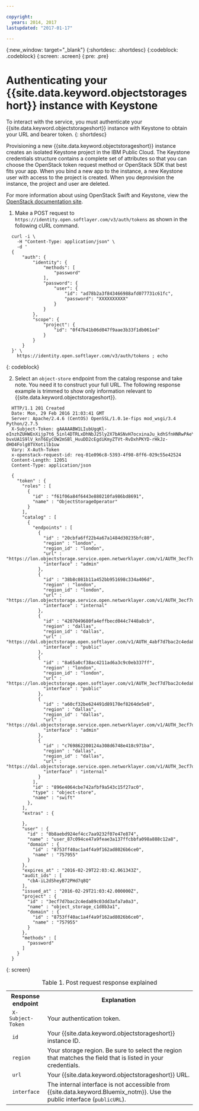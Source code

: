 ```yaml
---

copyright:
  years: 2014, 2017
lastupdated: "2017-01-17"

---
```

{:new_window: target="_blank"}
{:shortdesc: .shortdesc}
{:codeblock: .codeblock}
{:screen: .screen}
{:pre: .pre}


# Authenticating your {{site.data.keyword.objectstorageshort}} instance with Keystone

To interact with the service, you must authenticate your {{site.data.keyword.objectstorageshort}} instance with Keystone to obtain your URL and bearer token.
{: shortdesc}


Provisioning a new {{site.data.keyword.objectstorageshort}} instance creates an isolated Keystone project in the IBM Public Cloud. The Keystone credentials structure contains a complete set of attributes so that you can choose the OpenStack token request method or OpenStack SDK that best fits your app. When you bind a new app to the instance, a new Keystone user with access to the project is created. When you deprovision the instance, the project and user are deleted.

For more information about using OpenStack Swift and Keystone, view the [OpenStack documentation site](http://docs.openstack.org).

1. Make a POST request to `https://identity.open.softlayer.com/v3/auth/tokens` as shown in the following cURL command.
  ```
  	curl -i \
  	  -H "Content-Type: application/json" \
  	  -d '
  	{
  		"auth": {
  			"identity": {
  				"methods": [
  					"password"
  				],
  				"password": {
  					"user": {
  						"id": "ad78b2a3f843466988afd077731c61fc",
  						"password": "XXXXXXXXXX"
  					}
  				}
  			},
  			"scope": {
  				"project": {
  					"id": "0f47b41b06d047f9aae3b33f1db061ed"
  				}
  			}
  		}
  	}' \
  	  https://identity.open.softlayer.com/v3/auth/tokens ; echo
  ```
  {: codeblock}

2. Select an `object-store` endpoint from the catalog response and take note. You need it to construct your full URL. The following response example is trimmed to show only information relevant to {{site.data.keyword.objectstorageshort}}.

  ```
  	HTTP/1.1 201 Created
  	Date: Mon, 29 Feb 2016 21:03:41 GMT
  	Server: Apache/2.4.6 (CentOS) OpenSSL/1.0.1e-fips mod_wsgi/3.4 Python/2.7.5
  	X-Subject-Token: gAAAAABW1LIubUgqKl-eInzhZUHWEnXijp7t6_5inl4DTRLxDhNbJ25ly2X7bASNvH7ocxinaJu_kdhSfnHNRwPAeYY77Ii2Cwp02-bvxUA1S9lV_knT6EyCOW2mSBl_HuuDD2cEgdiKmyZTVt-RvDxhPKYD-rHkJz-dHO4Folg8TVXotilb1uw
  	Vary: X-Auth-Token
  	x-openstack-request-id: req-01e096c8-5393-4f98-8ff6-029c55e42524
  	Content-Length: 12051
  	Content-Type: application/json

  	{
  	  "token" : {
  	    "roles" : [
  	      {
  	        "id" : "f61f06a84f6443e880210fa986bd8691",
  	        "name" : "ObjectStorageOperator"
  	      }
  	    ],
  	    "catalog" : [
  	      {
  	        "endpoints" : [
  	          {
  	            "id" : "20cbfa6ff22b4a67a1484d30235bfc80",
  	            "region" : "london",
  	            "region_id" : "london",
  	            "url" : "https://lon.objectstorage.service.open.networklayer.com/v1/AUTH_3ecf7d7bac2c4eda89c03dd3afa7a0a3",
  	            "interface" : "admin"
  	          },
  	          {
  	            "id" : "38b8c081b11a452bb951698c334a406d",
  	            "region" : "london",
  	            "region_id" : "london",
  	            "url" : "https://lon.objectstorage.service.open.networklayer.com/v1/AUTH_3ecf7d7bac2c4eda89c03dd3afa7a0a3",
  	            "interface" : "internal"
  	          },
  	          {
  	            "id" : "4207049680fa4effbecd044c7448a8cb",
                "region" : "dallas",
                "region_id" : "dallas",
                "url" : "https://dal.objectstorage.open.softlayer.com/v1/AUTH_4abf7d7bac2c4eda89c03dd3afa7a0a3",
                "interface" : "public"
  	          },
  	          {
  	            "id" : "8a65a0cf38ac4211ad6a3c9c0eb337ff",
  	            "region" : "london",
  	            "region_id" : "london",
  	            "url" : "https://lon.objectstorage.open.softlayer.com/v1/AUTH_3ecf7d7bac2c4eda89c03dd3afa7a0a3",
  	            "interface" : "public"
  	          },
  	          {
  	            "id" : "a60cf32be624491d89170ef8264de5e8",
  	            "region" : "dallas",
  	            "region_id" : "dallas",
  	            "url" : "https://dal.objectstorage.service.open.networklayer.com/v1/AUTH_3ecf7d7bac2c4eda89c03dd3afa7a0a3",
  	            "interface" : "admin"
  	          },
  	          {
  	            "id" : "c769862200124a308d6748e418c971ba",
  	            "region" : "dallas",
  	            "region_id" : "dallas",
  	            "url" : "https://dal.objectstorage.service.open.networklayer.com/v1/AUTH_3ecf7d7bac2c4eda89c03dd3afa7a0a3",
  	            "interface" : "internal"
  	          }
  	        ],
  	        "id" : "896e4064cbe742afbf9a543c15f27ac0",
  	        "type" : "object-store",
  	        "name" : "swift"
  	      },
  	    ],
  	    "extras" : {

  	    },
  	    "user" : {
  	      "id" : "0b8aebd924ef4cc7aa9232f07e47e874",
  	      "name" : "user_87c094ce47a9feae3a137ffcbbfa098a888c12a8",
  	      "domain" : {
  	        "id" : "8753ff40ac1a4f4a9f162ad8026b6ce0",
  	        "name" : "757955"
  	      }
  	    },
  	    "expires_at" : "2016-02-29T22:03:42.061343Z",
  	    "audit_ids" : [
  	      "cbA-iL2dSheyB72PHd7q8Q"
  	    ],
  	    "issued_at" : "2016-02-29T21:03:42.000000Z",
  	    "project" : {
  	      "id" : "3ecf7d7bac2c4eda89c03dd3afa7a0a3",
  	      "name" : "object_storage_c1d8b3a1",
  	      "domain" : {
  	        "id" : "8753ff40ac1a4f4a9f162ad8026b6ce0",
  	        "name" : "757955"
  	      }
  	    },
  	    "methods" : [
  	      "password"
  	    ]
  	  }
  	}
  ```
  {: screen}

  <table>
  <caption> Table 1. Post request response explained </caption>
    <tr>
      <th> Response endpoint </th>
      <th> Explanation </th>
    </tr>
    <tr>
      <td> <code> X-Subject-Token </code> </td>
      <td> Your authentication token. </td>
    </tr>
    <tr>
      <td> <code> id </code> </td>
      <td> Your {{site.data.keyword.objectstorageshort}} instance ID. </td>
    </tr>
    <tr>
      <td> <code> region </code> </td>
      <td> Your storage region. Be sure to select the region that matches the field that is listed in your credentials. </td>
    </tr>
    <tr>
      <td> <code> url </code> </td>
      <td> Your {{site.data.keyword.objectstorageshort}} URL. </td>
    </tr>
    <tr>
      <td> <code> interface </code> </td>
      <td> The internal interface  is not accessible from {{site.data.keyword.Bluemix_notm}}. Use the public interface (<code>publicURL</code>). </td>
    </tr>
  </table>
